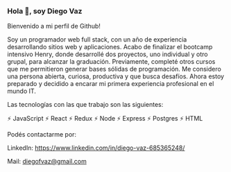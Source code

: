 ### Hola 👋, soy Diego Vaz

Bienvenido a mi perfil de Github!

Soy un programador web full stack, con un año de experiencia desarrollando sitios web y aplicaciones. Acabo de finalizar el bootcamp intensivo Henry, donde desarrollé dos proyectos, uno individual y otro grupal, para alcanzar la graduación. Previamente, completé otros cursos que me permitieron generar bases sólidas de programación. Me considero una persona abierta, curiosa, productiva y que busca desafíos. Ahora estoy preparado y decidido a encarar mi primera experiencia profesional en el mundo IT.

Las tecnologías con las que trabajo son las siguientes: 

⚡ JavaScript 
⚡ React 
⚡ Redux
⚡ Node 
⚡ Express
⚡ Postgres 
⚡ HTML
  

Podés contactarme por:

LinkedIn: https://www.linkedin.com/in/diego-vaz-685365248/

Mail: diegofvaz@gmail.com
